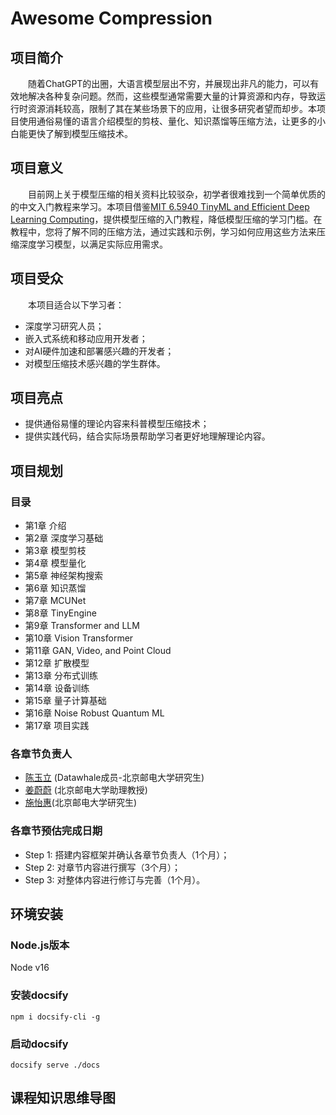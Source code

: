 # Awesome Compression

## 项目简介

&emsp;&emsp;随着ChatGPT的出圈，大语言模型层出不穷，并展现出非凡的能力，可以有效地解决各种复杂问题。然而，这些模型通常需要大量的计算资源和内存，导致运行时资源消耗较高，限制了其在某些场景下的应用，让很多研究者望而却步。本项目使用通俗易懂的语言介绍模型的剪枝、量化、知识蒸馏等压缩方法，让更多的小白能更快了解到模型压缩技术。

## 项目意义

&emsp;&emsp;目前网上关于模型压缩的相关资料比较驳杂，初学者很难找到一个简单优质的的中文入门教程来学习。本项目借鉴[MIT 6.5940 TinyML and Efficient Deep Learning Computing](https://hanlab.mit.edu/courses/2023-fall-65940)，提供模型压缩的入门教程，降低模型压缩的学习门槛。在教程中，您将了解不同的压缩方法，通过实践和示例，学习如何应用这些方法来压缩深度学习模型，以满足实际应用需求。


## 项目受众

&emsp;&emsp;本项目适合以下学习者：

- 深度学习研究人员；
- 嵌入式系统和移动应用开发者；
- 对AI硬件加速和部署感兴趣的开发者；
- 对模型压缩技术感兴趣的学生群体。

## 项目亮点

- 提供通俗易懂的理论内容来科普模型压缩技术；
- 提供实践代码，结合实际场景帮助学习者更好地理解理论内容。

## 项目规划

### 目录

- 第1章 介绍
- 第2章 深度学习基础
- 第3章 模型剪枝
- 第4章 模型量化
- 第5章 神经架构搜索
- 第6章 知识蒸馏
- 第7章 MCUNet
- 第8章 TinyEngine
- 第9章 Transformer and LLM
- 第10章 Vision Transformer
- 第11章 GAN, Video, and Point Cloud
- 第12章 扩散模型
- 第13章 分布式训练
- 第14章 设备训练
- 第15章 量子计算基础
- 第16章 Noise Robust Quantum ML
- 第17章 项目实践


### 各章节负责人

- [陈玉立](https://github.com/ironartisan) (Datawhale成员-北京邮电大学研究生)
- [姜蔚蔚](https://jwwthu.github.io) (北京邮电大学助理教授)
- [施怡惠]()(北京邮电大学研究生)


### 各章节预估完成日期

- Step 1: 搭建内容框架并确认各章节负责人（1个月）；
- Step 2: 对章节内容进行撰写（3个月）；
- Step 3: 对整体内容进行修订与完善（1个月）。

## 环境安装
### Node.js版本

Node v16

### 安装docsify
```shell
npm i docsify-cli -g
```


### 启动docsify
```shell
docsify serve ./docs
```

## 课程知识思维导图





